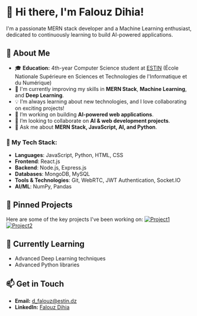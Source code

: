 # 👋 Hi there, I'm Falouz Dihia!

I'm a passionate MERN stack developer and a Machine Learning enthusiast, dedicated to continuously learning to build AI-powered applications.

## 🔭 About Me
- 🎓 **Education:** 4th-year Computer Science student at [ESTIN](https://estin.dz/) (École Nationale Supérieure en Sciences et Technologies de l'Informatique et du Numérique)
- 🌱 I'm currently improving my skills in **MERN Stack**, **Machine Learning**, and **Deep Learning**.
- 💡 I’m always learning about new technologies, and I love collaborating on exciting projects!
- 🔭 I’m working on building **AI-powered web applications**.
- 👯 I’m looking to collaborate on **AI & web development projects**.
- 💬 Ask me about **MERN Stack, JavaScript, AI, and Python**.

### 🚀 My Tech Stack:

- **Languages**: JavaScript, Python, HTML, CSS
- **Frontend**: React.js
- **Backend**: Node.js, Express.js
- **Databases**: MongoDB, MySQL
- **Tools & Technologies**: Git, WebRTC, JWT Authentication, Socket.IO
- **AI/ML**: NumPy, Pandas

## 📌 Pinned Projects
Here are some of the key projects I've been working on:
[![Project1](https://github-readme-stats.vercel.app/api/pin/?username=dihiaflz&repo=Full-MERN-Stack-Application-with-Real-Time-Messaging-and-Video-Calls)](https://github.com/dihiaflz/Full-MERN-Stack-Application-with-Real-Time-Messaging-and-Video-Calls)
[![Project2](https://github-readme-stats.vercel.app/api/pin/?username=dihiaflz&repo=Appointment-Calendar-App)](https://github.com/dihiaflz/Appointment-Calendar-App)

## 🎯 Currently Learning
- Advanced Deep Learning techniques
- Advanced Python libraries

## 📫 Get in Touch
- **Email:** [d_falouz@estin.dz](mailto:d_falouz@estin.dz)
- **LinkedIn:** [Falouz Dihia](https://www.linkedin.com/in/dihia-falouz/)



